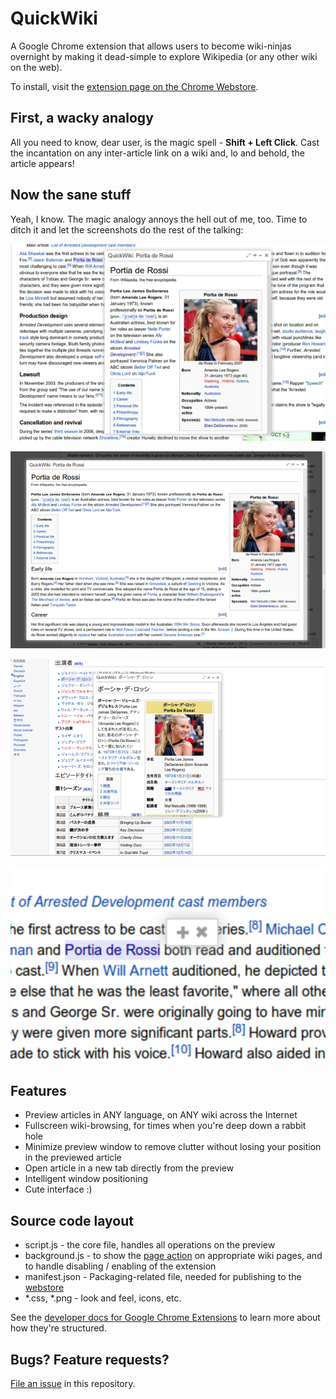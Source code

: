 QuickWiki
=========

A Google Chrome extension that allows users to become wiki-ninjas overnight by making it dead-simple to explore Wikipedia (or any other wiki on the web).

To install, visit the [extension page on the Chrome Webstore][install].

First, a wacky analogy
----------------------

All you need to know, dear user, is the magic spell - **Shift + Left Click**. Cast the incantation on any inter-article link on a wiki and, lo and behold, the article appears!

Now the sane stuff
------------------

Yeah, I know. The magic analogy annoys the hell out of me, too. Time to ditch it and let the screenshots do the rest of the talking:

![Preview window (English Wikipedia)](screenshots/screen1.png "Preview window (English Wikipedia)")

![Expanded preview (English Wikipedia)](screenshots/screen2.png "Expanded preview (English Wikipedia)")

![Preview window (Japanese Wikipedia)](screenshots/screen3.png "Preview window (Japanese Wikipedia)")

![Minimized preview (English Wikipedia)](screenshots/screen4.png "Minimized preview (English Wikipedia)")

Features
--------

 - Preview articles in ANY language, on ANY wiki across the Internet
 - Fullscreen wiki-browsing, for times when you're deep down a rabbit hole
 - Minimize preview window to remove clutter without losing your position in the previewed article
 - Open article in a new tab directly from the preview
 - Intelligent window positioning
 - Cute interface :)

Source code layout
------------------

 - script.js - the core file, handles all operations on the preview
 - background.js - to show the [page action][pgac] on appropriate wiki pages, and to handle disabling / enabling of the extension
 - manifest.json - Packaging-related file, needed for publishing to the [webstore][]
 - *.css, *.png - look and feel, icons, etc.

See the [developer docs for Google Chrome Extensions][docs] to learn more about how they're structured.

Bugs? Feature requests?
-----------------------

[File an issue][issues] in this repository.


[pgac]: http://developer.chrome.com/extensions/pageAction.html
[issues]: https://github.com/vickychijwani/quickwiki/issues
[docs]: http://developer.chrome.com/extensions/getstarted.html
[webstore]: https://chrome.google.com/webstore
[install]: https://chrome.google.com/webstore/detail/quickwiki/bbidbpklpaghmdjnlkkhkkobcbjgbkbd
